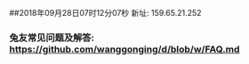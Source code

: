 ##2018年09月28日07时12分07秒 新址: 159.65.21.252
### 兔友常见问题及解答: https://github.com/wanggonging/d/blob/w/FAQ.md
